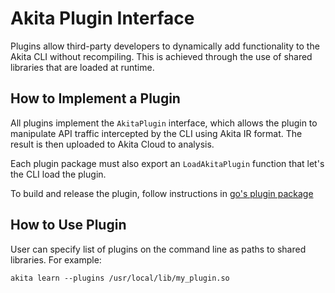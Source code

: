 # Akita Plugin Interface

Plugins allow third-party developers to dynamically add functionality to the
Akita CLI without recompiling. This is achieved through the use of shared
libraries that are loaded at runtime.

## How to Implement a Plugin

All plugins implement the `AkitaPlugin` interface, which allows the plugin to
manipulate API traffic intercepted by the CLI using Akita IR format. The result
is then uploaded to Akita Cloud to analysis.

Each plugin package must also export an `LoadAkitaPlugin` function that let's
the CLI load the plugin.

To build and release the plugin, follow instructions in
[go's plugin package](https://golang.org/pkg/plugin/)

## How to Use Plugin

User can specify list of plugins on the command line as paths to shared
libraries. For example:

```
akita learn --plugins /usr/local/lib/my_plugin.so
```

